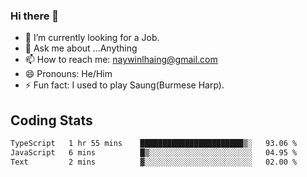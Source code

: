 ### Hi there 👋

- 🔭 I’m currently looking for a Job.
- 💬 Ask me about ...Anything
- 📫 How to reach me: naywinlhaing@gmail.com
- 😄 Pronouns: He/Him
- ⚡ Fun fact: I used to play Saung(Burmese Harp).


## Coding Stats
<!--START_SECTION:waka-->

```txt
TypeScript   1 hr 55 mins    ███████████████████████▒░   93.06 %
JavaScript   6 mins          █▒░░░░░░░░░░░░░░░░░░░░░░░   04.95 %
Text         2 mins          ▓░░░░░░░░░░░░░░░░░░░░░░░░   02.00 %
```

<!--END_SECTION:waka-->
